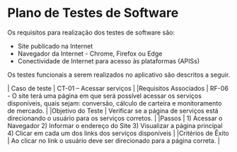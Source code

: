 # Plano de Testes de Software

Os requisitos para realização dos testes de software são:
*	Site publicado na Internet
*	Navegador da Internet - Chrome, Firefox ou Edge
*	Conectividade de Internet para acesso às plataformas (APISs)

Os testes funcionais a serem realizados no aplicativo são descritos a seguir.

| Caso de teste | CT-01 – Acessar serviços |
|Requisitos Associados	| RF-06 - O site terá uma página em que será possível acessar os serviços disponíveis, quais sejam: conversão, cálculo de carteira e monitoramento de mercado. |
|Objetivo do Teste |	Verificar se a página de serviços está direcionando o usuário para os serviços corretos. |
|Passos	| 1) Acessar o Navegador
2) Informar o endereço do Site
3) Visualizar a página principal
4) Clicar em cada um dos links dos serviços disponíveis |
|Critérios de Êxito |	Ao clicar no link o usuário deve ser direcionado para a página correta. |


